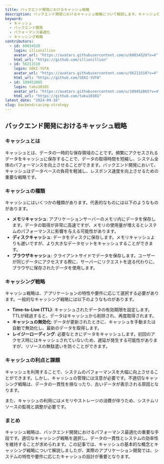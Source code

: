```yaml
---
title: バックエンド開発におけるキャッシュ戦略
description: バックエンド開発におけるキャッシュ戦略について解説します。キャッシュの基本的な概念から、効果的なキャッシュの活用方法、注意すべきポイントまでを紹介します。
keyword:
  - キャッシュ
  - バックエンド開発
  - パフォーマンス最適化
  - キャッシング戦略
contributors:
  - id: 60034520
    login: illionillion
    avatar_url: "https://avatars.githubusercontent.com/u/60034520?v=4"
    html_url: "https://github.com/illionillion"
  - id: 56211510
    login: SEKI-YUTA
    avatar_url: "https://avatars.githubusercontent.com/u/56211510?v=4"
    html_url: "https://github.com/SEKI-YUTA"
  - id: 109452865
    login: taku10101
    avatar_url: "https://avatars.githubusercontent.com/u/109452865?v=4"
    html_url: "https://github.com/taku10101"
latest_date: "2024-09-16"
slug: backend/cacing-strategy
---
```


## バックエンド開発におけるキャッシュ戦略

### キャッシュとは

キャッシュとは、データの一時的な保存領域のことです。頻繁にアクセスされるデータをキャッシュに保存することで、データの取得時間を短縮し、システム全体のパフォーマンスを向上させることができます。バックエンド開発において、キャッシュはデータベースの負荷を軽減し、レスポンス速度を向上させるための重要な戦略です。

### キャッシュの種類

キャッシュにはいくつかの種類があります。代表的なものには以下のようなものがあります。

- **メモリキャッシュ**: アプリケーションサーバーのメモリ内にデータを保存します。データの取得が非常に高速ですが、メモリの使用量が増えるとシステムのパフォーマンスに影響を与える可能性があります。
- **ディスクキャッシュ**: データをディスクに保存します。メモリキャッシュよりも遅いですが、より大きなデータセットをキャッシュすることができます。
- **ブラウザキャッシュ**: クライアントサイドでデータを保存します。ユーザーが同じデータにアクセスする際に、サーバーにリクエストを送る代わりに、ブラウザに保存されたデータを使用します。

### キャッシング戦略

キャッシュ戦略は、アプリケーションの特性や要件に応じて選択する必要があります。一般的なキャッシング戦略には以下のようなものがあります。

- **Time-to-Live (TTL)**: キャッシュされたデータの有効期限を設定します。TTLが経過すると、データはキャッシュから削除され、再度取得されます。
- **キャッシュの無効化**: データが更新されたときに、キャッシュを手動または自動で無効化し、最新のデータを取得します。
- **レイジーローディング**: 必要なときにデータをキャッシュします。初回のアクセス時にはキャッシュされていないため、遅延が発生する可能性がありますが、リソースの無駄遣いを防ぐことができます。

### キャッシュの利点と課題

キャッシュを利用することで、システムのパフォーマンスを大幅に向上させることができます。しかし、キャッシュの管理には注意が必要です。不適切なキャッシング戦略は、データの一貫性を損なったり、古いデータが表示される原因となります。

また、キャッシュの利用にはメモリやストレージの消費が伴うため、システムリソースの監視と調整が必要です。

### まとめ

キャッシュ戦略は、バックエンド開発におけるパフォーマンス最適化の重要な手段です。適切なキャッシング戦略を選択し、データの一貫性とシステムの効率性を維持することが求められます。この記事では、キャッシュの基本的な概念とキャッシング戦略について解説しましたが、実際のアプリケーション開発では、システムの特性や要件に応じたキャッシュの設計が重要となります。
